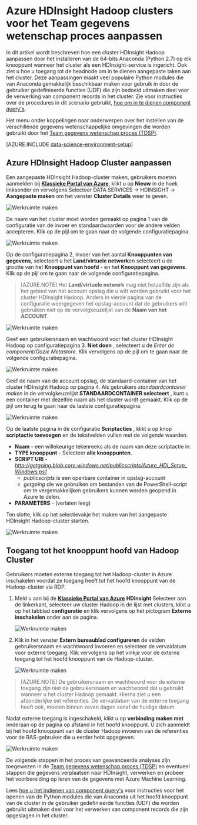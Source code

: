 <properties 
    pageTitle="Hadoop clusters aanpassen voor het Team gegevens wetenschap proces | Microsoft Azure" 
    description="Populaire Python modules dat beschikbaar is in aangepaste Azure HDInsight Hadoop clusters."
    services="machine-learning" 
    documentationCenter="" 
    authors="bradsev" 
    manager="jhubbard" 
    editor="cgronlun"  />

<tags 
    ms.service="machine-learning" 
    ms.workload="data-services" 
    ms.tgt_pltfrm="na" 
    ms.devlang="na" 
    ms.topic="article" 
    ms.date="09/19/2016" 
    ms.author="hangzh;bradsev" />

# <a name="customize-azure-hdinsight-hadoop-clusters-for-the-team-data-science-process"></a>Azure HDInsight Hadoop clusters voor het Team gegevens wetenschap proces aanpassen 

In dit artikel wordt beschreven hoe een cluster HDInsight Hadoop aanpassen door het installeren van de 64-bits Anaconda (Python 2.7) op elk knooppunt wanneer het cluster als een HDInsight-service is ingericht. Ook ziet u hoe u toegang tot de headnode om in te dienen aangepaste taken aan het cluster. Deze aanpassingen maakt veel populaire Python modules die van Anaconda gemakkelijk beschikbaar maken voor gebruik in door de gebruiker gedefinieerde functies (UDF) die zijn bedoeld uitmaken deel voor de verwerking van component records in het cluster. Zie voor instructies over de procedures in dit scenario gebruikt, [hoe om in te dienen component query's](machine-learning-data-science-move-hive-tables.md#submit).

Het menu onder koppelingen naar onderwerpen over het instellen van de verschillende gegevens wetenschappelijke omgevingen die worden gebruikt door het [Team gegevens wetenschap proces (TDSP)](data-science-process-overview.md).

[AZURE.INCLUDE [data-science-environment-setup](../../includes/cap-setup-environments.md)]


## <a name="customize"></a>Azure HDInsight Hadoop Cluster aanpassen

Een aangepaste HDInsight Hadoop-cluster maken, gebruikers moeten aanmelden bij [**Klassieke Portal van Azure**](https://manage.windowsazure.com/), klikt u op **Nieuw** in de hoek linksonder en vervolgens Selecteer DATA SERVICES -> HDINSIGHT -> **Aangepaste maken** om het venster **Cluster Details** weer te geven. 

![Werkruimte maken](./media/machine-learning-data-science-customize-hadoop-cluster/customize-cluster-img1.png)

De naam van het cluster moet worden gemaakt op pagina 1 van de configuratie van de invoer en standaardwaarden voor de andere velden accepteren. Klik op de pijl om te gaan naar de volgende configuratiepagina. 

![Werkruimte maken](./media/machine-learning-data-science-customize-hadoop-cluster/customize-cluster-img1.png)

Op de configuratiepagina 2, invoer van het aantal **Knooppunten van gegevens**, selecteert u het **Land/virtuele netwerk**en selecteert u de grootte van het **Knooppunt van hoofd** - en het **Knooppunt van gegevens**. Klik op de pijl om te gaan naar de volgende configuratiepagina.

>[AZURE.NOTE] Het **Land/virtuele netwerk** mag niet hetzelfde zijn als het gebied van het account opslag die u wilt worden gebruikt voor het cluster HDInsight Hadoop. Anders in vierde pagina van de configuratie weergegeven het opslag-account dat de gebruikers wilt gebruiken niet op de vervolgkeuzelijst van de **Naam van het ACCOUNT**.

![Werkruimte maken](./media/machine-learning-data-science-customize-hadoop-cluster/customize-cluster-img3.png)

Geef een gebruikersnaam en wachtwoord voor het cluster HDInsight Hadoop op configuratiepagina 3. **Niet doen** , selecteert u de _Enter de component/Oozie Metastore_. Klik vervolgens op de pijl om te gaan naar de volgende configuratiepagina. 

![Werkruimte maken](./media/machine-learning-data-science-customize-hadoop-cluster/customize-cluster-img4.png)

Geef de naam van de account opslag, de standaard-container van het cluster HDInsight Hadoop op pagina 4. Als gebruikers _standaardcontainer maken_ in de vervolgkeuzelijst **STANDAARDCONTAINER selecteert** , kunt u een container met dezelfde naam als het cluster wordt gemaakt. Klik op de pijl om terug te gaan naar de laatste configuratiepagina.

![Werkruimte maken](./media/machine-learning-data-science-customize-hadoop-cluster/customize-cluster-img5.png)

Op de laatste pagina in de configuratie **Scriptacties** , klikt u op knop **scriptactie toevoegen** en de tekstvelden vullen met de volgende waarden.
 
* **Naam** - een willekeurige tekenreeks als de naam van deze scriptactie in. 
* **TYPE knooppunt** - Selecteer **alle knooppunten**. 
* **SCRIPT URI** - *http://getgoing.blob.core.windows.net/publicscripts/Azure_HDI_Setup_Windows.ps1* 
    * *publicscripts* is een openbare container in opslag-account 
    * *getgoing* die we gebruiken om bestanden van de PowerShell-script om te vergemakkelijken gebruikers kunnen worden geopend in Azure te delen. 
* **PARAMETERS** - (verlaten leeg)

Ten slotte, klik op het selectievakje het maken van het aangepaste HDInsight Hadoop-cluster starten. 

![Werkruimte maken](./media/machine-learning-data-science-customize-hadoop-cluster/script-actions.png)

## <a name="headnode"></a>Toegang tot het knooppunt hoofd van Hadoop Cluster

Gebruikers moeten externe toegang tot het Hadoop-cluster in Azure inschakelen voordat ze toegang heeft tot het hoofd knooppunt van de Hadoop-cluster via RDP. 

1. Meld u aan bij de [**Klassieke Portal van Azure**](https://manage.windowsazure.com/) **HDInsight** Selecteer aan de linkerkant, selecteer uw cluster Hadoop in de lijst met clusters, klikt u op het tabblad **configuratie** en klik vervolgens op het pictogram **Externe inschakelen** onder aan de pagina.
    
    ![Werkruimte maken](./media/machine-learning-data-science-customize-hadoop-cluster/enable-remote-access-1.png)

2. Klik in het venster **Extern bureaublad configureren** de velden gebruikersnaam en wachtwoord invoeren en selecteer de vervaldatum voor externe toegang. Klik vervolgens op het vinkje voor de externe toegang tot het hoofd knooppunt van de Hadoop-cluster.

    ![Werkruimte maken](./media/machine-learning-data-science-customize-hadoop-cluster/enable-remote-access-2.png)
    
>[AZURE.NOTE] De gebruikersnaam en wachtwoord voor de externe toegang zijn niet de gebruikersnaam en wachtwoord dat u gebruikt wanneer u het cluster Hadoop gemaakt. Hierna ziet u een afzonderlijke set referenties. De vervaldatum van de externe toegang heeft ook, moeten binnen zeven dagen vanaf de huidige datum.

Nadat externe toegang is ingeschakeld, klikt u op **verbinding maken met** onderaan op de pagina op afstand in het hoofd knooppunt. U zich aanmeldt bij het hoofd knooppunt van de cluster Hadoop invoeren van de referenties voor de RAS-gebruiker die u eerder hebt opgegeven.

![Werkruimte maken](./media/machine-learning-data-science-customize-hadoop-cluster/enable-remote-access-3.png)

De volgende stappen in het proces van geavanceerde analyses zijn toegewezen in de [Team gegevens wetenschap proces (TDSP)](https://azure.microsoft.com/documentation/learning-paths/cortana-analytics-process/) en eventueel stappen die gegevens verplaatsen naar HDInsight, verwerken en probeer het voorbereiding op leren van de gegevens met Azure Machine Learning.

Lees [hoe u het indienen van component query's](machine-learning-data-science-move-hive-tables.md#submit) voor instructies voor het openen van de Python modules die van Anaconda uit het hoofd knooppunt van de cluster in de gebruiker gedefinieerde functies (UDF) die worden gebruikt uitmaken deel voor het verwerken van component records die zijn opgeslagen in het cluster.

 
